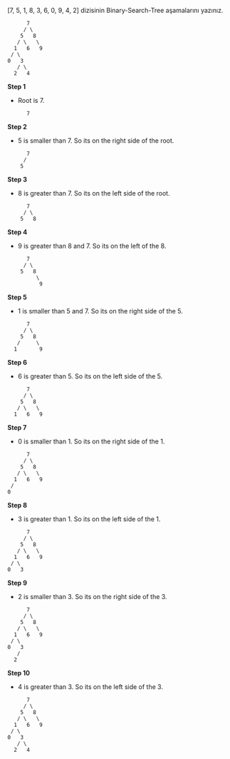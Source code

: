 [7, 5, 1, 8, 3, 6, 0, 9, 4, 2] dizisinin Binary-Search-Tree aşamalarını yazınız.
```
      7
     / \
    5   8
   / \   \
  1   6   9
 / \
0   3
   / \
  2   4
```
**Step 1**
* Root is 7.
```
      7
```
**Step 2**
* 5 is smaller than 7. So its on the right side of the root.
```
      7
     / 
    5
```
**Step 3**
* 8 is greater than 7. So its on the left side of the root.
```
      7
     / \
    5   8
```
**Step 4**
* 9 is greater than 8 and 7. So its on the left of the 8.
```
      7
     / \
    5   8
         \
          9
```
**Step 5**
* 1 is smaller than 5 and 7. So its on the right side of the 5.
```
      7
     / \
    5   8
   /     \
  1       9
```
**Step 6**
* 6 is greater than 5. So its on the left side of the 5.
```
      7
     / \
    5   8
   / \   \
  1   6   9
```
**Step 7**
* 0 is smaller than 1. So its on the right side of the 1.
```
      7
     / \
    5   8
   / \   \
  1   6   9
 / 
0
```
**Step 8**
* 3 is greater than 1. So its on the left side of the 1.
```
      7
     / \
    5   8
   / \   \
  1   6   9
 / \
0   3
```
**Step 9**
* 2 is smaller than 3. So its on the right side of the 3.
```
      7
     / \
    5   8
   / \   \
  1   6   9
 / \
0   3
   /
  2
```
**Step 10** 
* 4 is greater than 3. So its on the left side of the 3.
```
      7
     / \
    5   8
   / \   \
  1   6   9
 / \
0   3
   / \
  2   4
```
